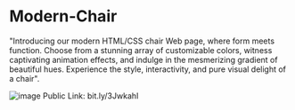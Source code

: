 # Modern-Chair
"Introducing our modern HTML/CSS chair Web page, where form meets function. Choose from a stunning array of customizable colors, witness captivating    animation effects, and indulge in the mesmerizing gradient of beautiful hues. Experience the style, interactivity, and pure visual delight of a chair".

![image](https://github.com/kmishraa/Modern-Chair/assets/104066423/8f34a3d3-5b9b-4ac6-932c-7a39fdd76abf)
Public Link: bit.ly/3JwkahI    
